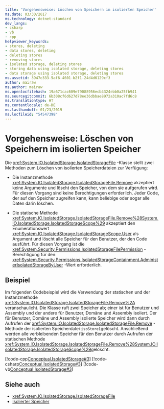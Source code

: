 ```yaml
---
title: 'Vorgehensweise: Löschen von Speichern im isolierten Speicher'
ms.date: 03/30/2017
ms.technology: dotnet-standard
dev_langs:
- csharp
- vb
- cpp
helpviewer_keywords:
- stores, deleting
- data stores, deleting
- deleting stores
- removing stores
- isolated storage, deleting stores
- storing data using isolated storage, deleting stores
- data storage using isolated storage, deleting stores
ms.assetid: 3947e333-5af6-4601-b2f1-24d4d6129cf3
author: mairaw
ms.author: mairaw
ms.openlocfilehash: 19a671cac609e79088956ecb4324ebb0a25fb941
ms.sourcegitcommit: 6b308cf6d627d78ee36dbbae8972a310ac7fd6c8
ms.translationtype: HT
ms.contentlocale: de-DE
ms.lasthandoff: 01/23/2019
ms.locfileid: "54547398"
---
```

# <a name="how-to-delete-stores-in-isolated-storage"></a>Vorgehensweise: Löschen von Speichern im isolierten Speicher
Die <xref:System.IO.IsolatedStorage.IsolatedStorageFile> -Klasse stellt zwei Methoden zum Löschen von isolierten Speicherdateien zur Verfügung:  
  
-   Die Instanzmethode <xref:System.IO.IsolatedStorage.IsolatedStorageFile.Remove> akzeptiert keine Argumente und löscht den Speicher, von dem sie aufgerufen wird. Für diesen Vorgang sind keine Berechtigungen erforderlich. Jeder Code, der auf den Speicher zugreifen kann, kann beliebige oder sogar alle Daten darin löschen.  
  
-   Die statische Methode <xref:System.IO.IsolatedStorage.IsolatedStorageFile.Remove%28System.IO.IsolatedStorage.IsolatedStorageScope%29> akzeptiert den Enumerationswert <xref:System.IO.IsolatedStorage.IsolatedStorageScope.User> als Argument und löscht alle Speicher für den Benutzer, der den Code ausführt. Für diesen Vorgang ist die <xref:System.Security.Permissions.IsolatedStorageFilePermission> -Berechtigung für den <xref:System.Security.Permissions.IsolatedStorageContainment.AdministerIsolatedStorageByUser> -Wert erforderlich.  
  
## <a name="example"></a>Beispiel  
 Im folgenden Codebeispiel wird die Verwendung der statischen und der Instanzmethode <xref:System.IO.IsolatedStorage.IsolatedStorageFile.Remove%2A> veranschaulicht. Die Klasse ruft zwei Speicher ab; einer ist für Benutzer und Assembly und der andere für Benutzer, Domäne und Assembly isoliert. Der für Benutzer, Domäne und Assembly isolierte Speicher wird dann durch Aufrufen der <xref:System.IO.IsolatedStorage.IsolatedStorageFile.Remove> -Methode der isolierten Speicherdatei  `isoStore1`gelöscht. Anschließend werden alle verbleibenden Speicher für den Benutzer durch Aufrufen der statischen Methode <xref:System.IO.IsolatedStorage.IsolatedStorageFile.Remove%28System.IO.IsolatedStorage.IsolatedStorageScope%29>gelöscht.  
  
 [!code-cpp[Conceptual.IsolatedStorage#3](../../../samples/snippets/cpp/VS_Snippets_CLR/conceptual.isolatedstorage/cpp/source3.cpp#3)]
 [!code-csharp[Conceptual.IsolatedStorage#3](../../../samples/snippets/csharp/VS_Snippets_CLR/conceptual.isolatedstorage/cs/source3.cs#3)]
 [!code-vb[Conceptual.IsolatedStorage#3](../../../samples/snippets/visualbasic/VS_Snippets_CLR/conceptual.isolatedstorage/vb/source3.vb#3)]  
  
## <a name="see-also"></a>Siehe auch

- <xref:System.IO.IsolatedStorage.IsolatedStorageFile>
- [Isolierter Speicher](../../../docs/standard/io/isolated-storage.md)
